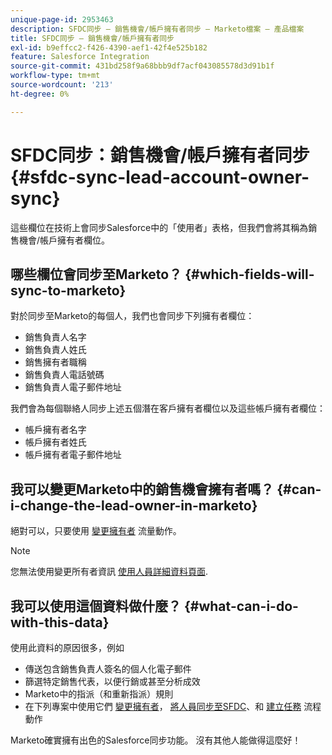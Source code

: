 ```yaml
---
unique-page-id: 2953463
description: SFDC同步 — 銷售機會/帳戶擁有者同步 — Marketo檔案 — 產品檔案
title: SFDC同步 — 銷售機會/帳戶擁有者同步
exl-id: b9effcc2-f426-4390-aef1-42f4e525b182
feature: Salesforce Integration
source-git-commit: 431bd258f9a68bbb9df7acf043085578d3d91b1f
workflow-type: tm+mt
source-wordcount: '213'
ht-degree: 0%

---
```


# SFDC同步：銷售機會/帳戶擁有者同步 {#sfdc-sync-lead-account-owner-sync}

這些欄位在技術上會同步Salesforce中的「使用者」表格，但我們會將其稱為銷售機會/帳戶擁有者欄位。

## 哪些欄位會同步至Marketo？ {#which-fields-will-sync-to-marketo}

對於同步至Marketo的每個人，我們也會同步下列擁有者欄位：

* 銷售負責人名字
* 銷售負責人姓氏
* 銷售擁有者職稱
* 銷售負責人電話號碼
* 銷售負責人電子郵件地址

我們會為每個聯絡人同步上述五個潛在客戶擁有者欄位以及這些帳戶擁有者欄位：

* 帳戶擁有者名字
* 帳戶擁有者姓氏
* 帳戶擁有者電子郵件地址

## 我可以變更Marketo中的銷售機會擁有者嗎？ {#can-i-change-the-lead-owner-in-marketo}

絕對可以，只要使用 [變更擁有者](/help/marketo/product-docs/core-marketo-concepts/smart-campaigns/salesforce-flow-actions/change-owner.md) 流量動作。

>[!NOTE]
>
>您無法使用變更所有者資訊 [使用人員詳細資料頁面](/help/marketo/product-docs/core-marketo-concepts/smart-lists-and-static-lists/managing-people-in-smart-lists/using-the-person-detail-page.md).

## 我可以使用這個資料做什麼？ {#what-can-i-do-with-this-data}

使用此資料的原因很多，例如

* 傳送包含銷售負責人簽名的個人化電子郵件
* 篩選特定銷售代表，以便行銷或甚至分析成效
* Marketo中的指派（和重新指派）規則
* 在下列專案中使用它們 [變更擁有者](/help/marketo/product-docs/core-marketo-concepts/smart-campaigns/salesforce-flow-actions/change-owner.md)， [將人員同步至SFDC](/help/marketo/product-docs/core-marketo-concepts/smart-campaigns/salesforce-flow-actions/sync-person-to-sfdc.md)、和 [建立任務](/help/marketo/product-docs/core-marketo-concepts/smart-campaigns/salesforce-flow-actions/create-task.md) 流程動作

Marketo確實擁有出色的Salesforce同步功能。 沒有其他人能做得這麼好！
